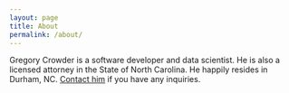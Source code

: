 ```yaml
---
layout: page
title: About
permalink: /about/
---
```


Gregory Crowder is a software developer and data scientist. He is also a licensed attorney in the State of North Carolina. He happily resides in Durham, NC. [Contact him](https://gcrowder.github.io/contact/) if you have any inquiries.
